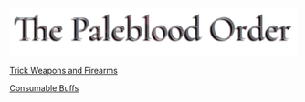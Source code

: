 <a id= "logo" href="https://fellipepombo.github.io/BloodandBeastsTTRPG/">
  <img src="assets/images/logo.png">
</a>

[Trick Weapons and Firearms](hunter-badges.md)


[Consumable Buffs](item-buffs.md)